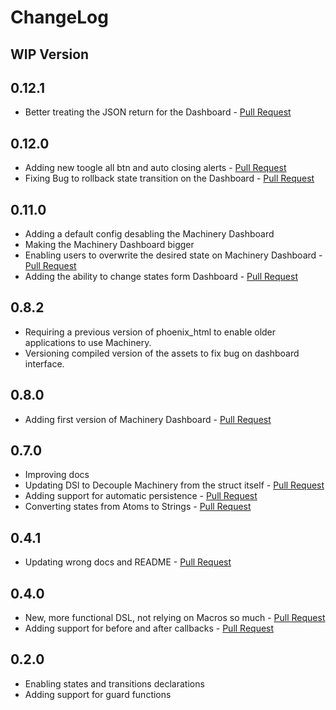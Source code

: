 # ChangeLog

## WIP Version

## 0.12.1
- Better treating the JSON return for the Dashboard - [Pull Request](https://github.com/joaomdmoura/machinery/pull/27)

## 0.12.0
- Adding new toogle all btn and auto closing alerts - [Pull Request](https://github.com/joaomdmoura/machinery/pull/24)
- Fixing Bug to rollback state transition on the Dashboard - [Pull Request](https://github.com/joaomdmoura/machinery/pull/25)

## 0.11.0
- Adding a default config desabling the Machinery Dashboard
- Making the Machinery Dashboard bigger
- Enabling users to overwrite the desired state on Machinery Dashboard - [Pull Request](https://github.com/joaomdmoura/machinery/pull/21)
- Adding the ability to change states form Dashboard - [Pull Request](https://github.com/joaomdmoura/machinery/pull/22)

## 0.8.2
- Requiring a previous version of phoenix_html to enable older applications to use Machinery.
- Versioning compiled version of the assets to fix bug on dashboard interface.

## 0.8.0
- Adding first version of Machinery Dashboard - [Pull Request](https://github.com/joaomdmoura/machinery/pull/14)

## 0.7.0
- Improving docs
- Updating DSl to Decouple Machinery from the struct itself - [Pull Request](https://github.com/joaomdmoura/machinery/pull/10)
- Adding support for automatic persistence - [Pull Request](https://github.com/joaomdmoura/machinery/pull/11)
- Converting states from Atoms to Strings - [Pull Request](https://github.com/joaomdmoura/machinery/pull/12)

## 0.4.1
- Updating wrong docs and README - [Pull Request](https://github.com/joaomdmoura/machinery/pull/5)

## 0.4.0
- New, more functional DSL, not relying on Macros so much - [Pull Request](https://github.com/joaomdmoura/machinery/pull/1)
- Adding support for before and after callbacks - [Pull Request](https://github.com/joaomdmoura/machinery/pull/2)

## 0.2.0
- Enabling states and transitions declarations
- Adding support for guard functions
